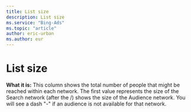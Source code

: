```yaml
---
title: List size
description: List size
ms.service: "Bing-Ads"
ms.topic: "article"
author: eric-urban
ms.author: eur
---
```


# List size

**What it is:** This column shows the total number of people that might be reached within each network. The first value represents the size of the Search network (after the /) shows the size of the Audience network. You will see a dash "-" if an audience is not available for that network.


